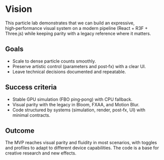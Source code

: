 # Vision

This particle lab demonstrates that we can build an expressive, high‑performance visual system on a modern pipeline (React + R3F + Three.js) while keeping parity with a legacy reference where it matters.

## Goals

- Scale to dense particle counts smoothly.
- Preserve artistic control (parameters and post‑fx) with a clear UI.
- Leave technical decisions documented and repeatable.

## Success criteria

- Stable GPU simulation (FBO ping‑pong) with CPU fallback.
- Visual parity with the legacy in Bloom, FXAA, and Motion Blur.
- Code structured by systems (simulation, render, post‑fx, UI) with minimal contracts.

## Outcome

The MVP reaches visual parity and fluidity in most scenarios, with toggles and profiles to adapt to different device capabilities. The code is a base for creative research and new effects.
